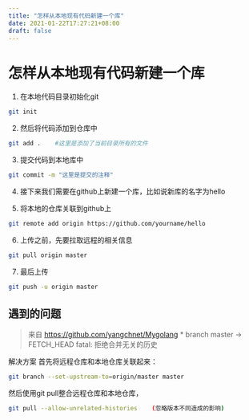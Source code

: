 ```yaml
---
title: "怎样从本地现有代码新建一个库"
date: 2021-01-22T17:27:21+08:00
draft: false
---
```

# 怎样从本地现有代码新建一个库

1. 在本地代码目录初始化git
```bash
git init
```
2. 然后将代码添加到仓库中
```bash
git add .    #这里是添加了当前目录所有的文件
```
3. 提交代码到本地库中
```bash
git commit -m "这里是提交的注释"
```
4. 接下来我们需要在github上新建一个库，比如说新库的名字为hello

5. 将本地的仓库关联到github上
```bash
git remote add origin https://github.com/yourname/hello
```
6. 上传之前，先要拉取远程的相关信息
```bash
git pull origin master
```
7. 最后上传
```bash
git push -u origin master
```

## 遇到的问题
> 来自 https://github.com/yangchnet/Mygolang
     * branch            master     -> FETCH_HEAD
    fatal: 拒绝合并无关的历史
    
解决方案
首先将远程仓库和本地仓库关联起来：
```bash
git branch --set-upstream-to=origin/master master
```
然后使用git pull整合远程仓库和本地仓库，
```bash
git pull --allow-unrelated-histories    (忽略版本不同造成的影响)
```


